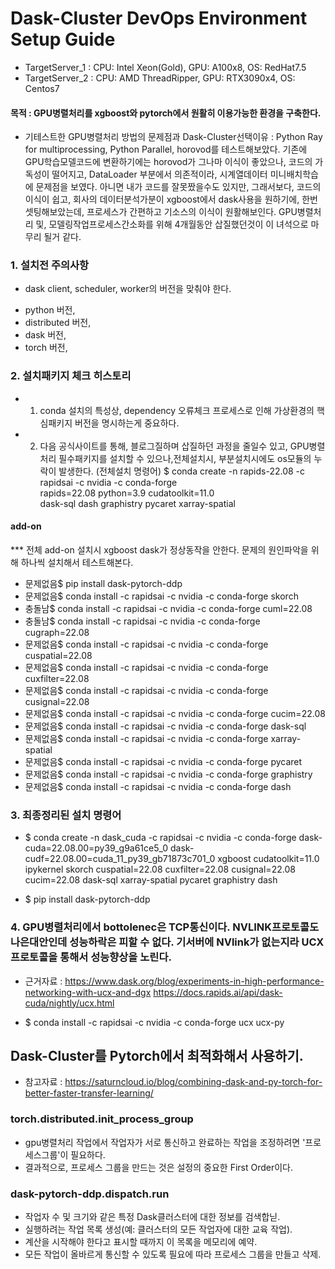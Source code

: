 # Dask-Cluster DevOps Environment Setup Guide

- TargetServer_1 : CPU: Intel Xeon(Gold), GPU: A100x8, OS: RedHat7.5
- TargetServer_2 : CPU: AMD ThreadRipper, GPU: RTX3090x4, OS: Centos7

#### 목적 : GPU병렬처리를 xgboost와 pytorch에서 원활히 이용가능한 환경을 구축한다.

- 기테스트한 GPU병렬처리 방법의 문제점과 Dask-Cluster선택이유 : Python Ray for multiprocessing, Python Parallel, horovod를 테스트해보았다.
    기존에 GPU학습모델코드에 변환하기에는 horovod가 그나마 이식이 좋았으나, 코드의 가독성이 떨어지고,
	DataLoader 부분에서 의존적이라, 시계열데이터 미니배치학습에 문제점을 보였다. 아니면 내가 코드를 잘못짰을수도 있지만,
	그래서보다, 코드의 이식이 쉽고, 회사의 데이터분석가분이 xgboost에서 dask사용을 원하기에, 한번 셋팅해보았는데, 프로세스가 간편하고 기소스의 이식이 원활해보인다.
    GPU병렬처리 및, 모델링작업프로세스간소화를 위해 4개월동안 삽질했던것이 이 녀석으로 마무리 될거 같다.
	
### 1. 설치전 주의사항
* dask client, scheduler, worker의 버전을 맞춰야 한다.
- python 버전,
- distributed 버전,
- dask 버전,
- torch 버전,

### 2. 설치패키지 체크 히스토리 
- 1) conda 설치의 특성상, dependency 오류체크 프로세스로 인해 가상환경의 핵심패키지 버전을 명시하는게 중요하다.
- 2) 다음 공식사이트를 통해, 블로그질하며 삽질하던 과정을 줄일수 있고, GPU병렬처리 필수패키지를 설치할 수 있으나,전체설치시, 부분설치시에도 os모듈의 누락이 발생한다.
  (전체설치 명령어) $ conda create -n rapids-22.08 -c rapidsai -c nvidia -c conda-forge \
rapids=22.08 python=3.9 cudatoolkit=11.0 \
dask-sql dash graphistry pycaret xarray-spatial
 
#### add-on
*** 전체 add-on 설치시 xgboost dask가 정상동작을 안한다. 문제의 원인파악을 위해 하나씩 설치해서 테스트해본다. 
- 문제없음$ pip install dask-pytorch-ddp 
- 문제없음$ conda install -c rapidsai -c nvidia -c conda-forge skorch 
- 충돌남$ conda install -c rapidsai -c nvidia -c conda-forge cuml=22.08
- 충돌남$ conda install -c rapidsai -c nvidia -c conda-forge cugraph=22.08
- 문제없음$ conda install -c rapidsai -c nvidia -c conda-forge cuspatial=22.08
- 문제없음$ conda install -c rapidsai -c nvidia -c conda-forge cuxfilter=22.08
- 문제없음$ conda install -c rapidsai -c nvidia -c conda-forge cusignal=22.08
- 문제없음$ conda install -c rapidsai -c nvidia -c conda-forge cucim=22.08
- 문제없음$ conda install -c rapidsai -c nvidia -c conda-forge dask-sql
- 문제없음$ conda install -c rapidsai -c nvidia -c conda-forge xarray-spatial 
- 문제없음$ conda install -c rapidsai -c nvidia -c conda-forge pycaret 
- 문제없음$ conda install -c rapidsai -c nvidia -c conda-forge graphistry 
- 문제없음$ conda install -c rapidsai -c nvidia -c conda-forge dash

### 3. 최종정리된 설치 명령어

- $ conda create -n dask_cuda -c rapidsai -c nvidia -c conda-forge dask-cuda=22.08.00=py39_g9a61ce5_0 dask-cudf=22.08.00=cuda_11_py39_gb71873c701_0 xgboost cudatoolkit=11.0 ipykernel skorch cuspatial=22.08 cuxfilter=22.08 cusignal=22.08 cucim=22.08 dask-sql xarray-spatial pycaret graphistry dash

- $ pip install dask-pytorch-ddp

### 4. GPU병렬처리에서 bottolenec은 TCP통신이다. NVLINK프로토콜도 나은대안인데 성능하락은 피할 수 없다. 기서버에 NVlink가 없는지라 UCX프로토콜을 통해서 성능향상을 노린다.
- 근거자료 : https://www.dask.org/blog/experiments-in-high-performance-networking-with-ucx-and-dgx
https://docs.rapids.ai/api/dask-cuda/nightly/ucx.html

- $ conda install -c rapidsai -c nvidia -c conda-forge ucx ucx-py

## Dask-Cluster를 Pytorch에서 최적화해서 사용하기.
- 참고자료 :  https://saturncloud.io/blog/combining-dask-and-py-torch-for-better-faster-transfer-learning/

### torch.distributed.init_process_group
- gpu병렬처리 작업에서 작업자가 서로 통신하고 완료하는 작업을 조정하려면 '프로세스그룹'이 필요하다.
- 결과적으로, 프로세스 그룹을 만드는 것은 설정의 중요한 First Order이다.

### dask-pytorch-ddp.dispatch.run
- 작업자 수 및 크기와 같은 특정 Dask클러스터에 대한 정보를 검색합닏.
- 실행하려는 작업 목록 생성(예: 클러스터의 모든 작업자에 대한 교육 작업).
- 계산을 시작해야 한다고 표시할 때까지 이 목록을 메모리에 예약.
- 모든 작업이 올바르게 통신할 수 있도록 필요에 따라 프로세스 그룹을 만들고      삭제.




